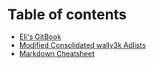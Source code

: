 # Table of contents

* [Eli's GitBook](README.md)
* [Modified Consolidated wally3k Adlists](undefined.md)
* [Markdown Cheatsheet](markdown-cheatsheet.md)

